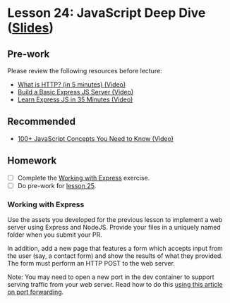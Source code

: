 # Lesson 24: JavaScript Deep Dive ([Slides](https://code-differently.github.io/code-society-25-2/slides/#/lesson_24))

## Pre-work

Please review the following resources before lecture:

* [What is HTTP? (in 5 minutes) (Video)](https://www.youtube.com/watch?v=XdWpdDUUbsw)
* [Build a Basic Express JS Server (Video)](https://www.youtube.com/watch?v=7W61Ep1lKFY)
* [Learn Express JS in 35 Minutes (Video)](https://www.youtube.com/watch?v=SccSCuHhOw0)

## Recommended

* [100+ JavaScript Concepts You Need to Know (Video)](https://www.youtube.com/watch?v=lkIFF4maKMU)

## Homework

- [ ] Complete the [Working with Express](#working-with-express) exercise.
- [ ] Do pre-work for [lesson 25](/lesson_25/).

### Working with Express

Use the assets you developed for the previous lesson to implement a web server using Express and NodeJS. Provide your files in a uniquely named folder when you submit your PR.

In addition, add a new page that features a form which accepts input from the user (say, a contact form) and show the results of what they provided. The form must perform an HTTP POST to the web server.

Note: You may need to open a new port in the dev container to support serving traffic from your web server. Read how to do this [using this article on port forwarding](https://code.visualstudio.com/docs/editor/port-forwarding).